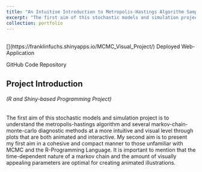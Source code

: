 ```yaml
---
title: "An Intuitive Introduction to Metropolis-Hastings Algorithm Sampling and Diagnostics"
excerpt: "The first aim of this stochastic models and simulation project is to understand the metropolis-hastings algorithm and several markov-chain-monte-carlo diagnostic methods at a more intuitive and visual level through plots that are both animated and interactive. My second aim is to present my first aim in a cohesive and compact manner to those unfamiliar with MCMC and the R-Programming Language. It is important to mention that the time-dependent nature of a markov chain and the amount of visually appealing parameters are optimal for creating animated illustrations. The next step I will take for this project is to add a tab that brings all other concepts together in one cohesive analysis."
collection: portfolio
---
```

<br />
[<i class="fa fa-fw fa-link" aria-hidden="true"></i>](https://franklinfuchs.shinyapps.io/MCMC_Visual_Project/) Deployed Web-Application

[<i class="fa fa-fw fa-code" aria-hidden="true"></i>](https://github.com/fuchsfranklin/MCMC-Visualization-Project) GitHub Code Repository

## Project Introduction

###### _(R and Shiny-based Programming Project)_

The first aim of this stochastic models and simulation project is to understand the metropolis-hastings algorithm and several markov-chain-monte-carlo diagnostic methods at a more intuitive and visual level through plots that are both animated and interactive. My second aim is to present my first aim in a cohesive and compact manner to those unfamiliar with MCMC and the R-Programming Language. It is important to mention that the time-dependent nature of a markov chain and the amount of visually appealing parameters are optimal for creating animated illustrations.


